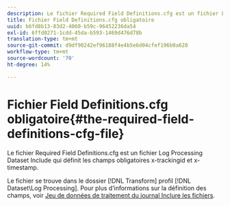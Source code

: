 ```yaml
---
description: Le fichier Required Field Definitions.cfg est un fichier Log Processing Dataset Include qui définit les champs obligatoires x-trackingid et x-timestamp.
title: Fichier Field Definitions.cfg obligatoire
uuid: b6fd8b13-83d2-4060-b59c-96452236da54
exl-id: 6ffd0271-1cdd-45da-b593-1469d476d78b
translation-type: tm+mt
source-git-commit: d9df90242ef96188f4e4b5e6d04cfef196b0a628
workflow-type: tm+mt
source-wordcount: '70'
ht-degree: 14%

---
```


# Fichier Field Definitions.cfg obligatoire{#the-required-field-definitions-cfg-file}

Le fichier Required Field Definitions.cfg est un fichier Log Processing Dataset Include qui définit les champs obligatoires x-trackingid et x-timestamp.

Le fichier se trouve dans le dossier [!DNL Transform] profil [!DNL Dataset\Log Processing]. Pour plus d’informations sur la définition des champs, voir [Jeu de données de traitement du journal Inclure les fichiers](../../../../home/c-dataset-const-proc/c-dataset-inc-files/c-types-dataset-inc-files/c-log-proc-dataset-inc-files/c-log-proc-dataset-inc-files.md#concept-999475a22519432e98844622ca95b6ab).
